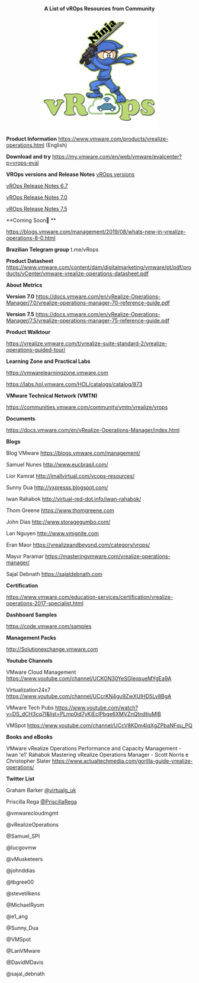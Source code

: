 
<p align="center"><b>A List of vROps Resources from Community</b>
   
<p align="center">
   <img src="https://github.com/bethsouza/vROps/blob/master/vRopss.jpg">
</p>


**Product Information**
https://www.vmware.com/products/vrealize-operations.html (English)

**Download and try** https://my.vmware.com/en/web/vmware/evalcenter?p=vrops-eval

**VROps versions and Release Notes**
[vROps versions](https://www.vmware.com/products/vrealize-operations.html)

[vROps Release Notes 6.7](https://docs.vmware.com/en/vRealize-Operations-Manager/6.7/rn/vRealize-Operations-Manager-67.html)

[vROps Release Notes 7.0](https://docs.vmware.com/en/vRealize-Operations-Manager/7.0/rn/vRealize-Operations-Manager-70.html)

[vROps Release Notes 7.5](https://docs.vmware.com/en/vRealize-Operations-Manager/7.5/rn/vRealize-Operations-Manager-75.html)

**Coming Soon🎉 **

https://blogs.vmware.com/management/2019/08/whats-new-in-vrealize-operations-8-0.html

**Brazilian Telegram group**  t.me/vRops

**Product Datasheet**
https://www.vmware.com/content/dam/digitalmarketing/vmware/pt/pdf/products/vCenter/vmware-vrealize-operations-datasheet.pdf

**About Metrics**

**Version 7.0** https://docs.vmware.com/en/vRealize-Operations-Manager/7.0/vrealize-operations-manager-70-reference-guide.pdf

**Version 7.5** https://docs.vmware.com/en/vRealize-Operations-Manager/7.5/vrealize-operations-manager-75-reference-guide.pdf


**Product Walktour**

https://vrealize.vmware.com/t/vrealize-suite-standard-2/vrealize-operations-guided-tour/


**Learning Zone and Practical Labs**

https://vmwarelearningzone.vmware.com

https://labs.hol.vmware.com/HOL/catalogs/catalog/873


**VMware Technical Network (VMTN)**

https://communities.vmware.com/community/vmtn/vrealize/vrops


**Documents**

https://docs.vmware.com/en/vRealize-Operations-Manager/index.html


**Blogs**

Blog VMware https://blogs.vmware.com/management/

Samuel Nunes http://www.eucbrasil.com/ 

Lior Kamrat http://imallvirtual.com/vcops-resources/

Sunny Dua http://vxpresss.blogspot.com/

Iwan Rahabok http://virtual-red-dot.info/iwan-rahabok/

Thom Greene https://www.thomgreene.com

John Dias http://www.storagegumbo.com/

Lan Nguyen http://www.vmignite.com

Eran Maor https://vrealizeandbeyond.com/category/vrops/

Mayur Paramar https://masteringvmware.com/vrealize-operations-manager/

Sajal Debnath  https://sajaldebnath.com


**Certification**

https://www.vmware.com/education-services/certification/vrealize-operations-2017-specialist.html


**Dashboard Samples**

https://code.vmware.com/samples


**Management Packs**

http://Solutionexchange.vmware.com


**Youtube Channels**

VMware Cloud Management https://www.youtube.com/channel/UCKON30YeSGIeqsueMYgEa9A

Virtualization24x7  https://www.youtube.com/channel/UCcrKN4gu9ZwXUlHD5Ly8BgA

VMware Tech Pubs https://www.youtube.com/watch?v=DS_dCH3cq7I&list=PLmp0id7yKiEclPbge6XMVZnQtndtiuMlB

VMSpot https://www.youtube.com/channel/UCcV8KDm4lqXgZPbaNFqu_PQ


**Books and eBooks**

VMware vRealize Operations Performance and Capacity Management - Iwan 'e1' Rahabok
Mastering vRealize Operations Manager - Scott Norris e Christopher Slater 
https://www.actualtechmedia.com/gorilla-guide-vrealize-operations/


**Twitter List**


Graham Barker [@virtualg_uk](https://twitter.com/virtualg_uk)

Priscilla Rega [@PriscillaRega](https://twitter.com/PriscillaRega)

@vmwarecloudmgmt

@vRealizeOperations

@Samuel_SPI 

@lucgovmw

@vMusketeers

@johnddias 

@tbgree00

@stevetilkens

@MichaelRyom

@e1_ang

@Sunny_Dua

@VMSpot

@LanVMware 

@DavidMDavis

@sajal_debnath

